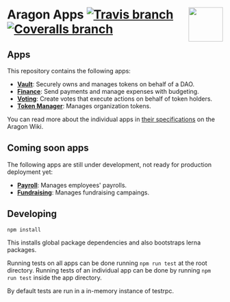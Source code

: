 # Aragon Apps <img align="right" src="https://raw.githubusercontent.com/aragon/issues/master/logo.png" height="80px" /> [![Travis branch](https://img.shields.io/travis/aragon/aragonOS/master.svg?style=for-the-badge)](https://travis-ci.org/aragon/aragon-apps) [![Coveralls branch](https://img.shields.io/coveralls/aragon/aragonOS/master.svg?style=for-the-badge)](https://coveralls.io/github/aragon/aragon-apps)
## Apps

This repository contains the following apps:

- **[Vault](apps/vault)**: Securely owns and manages tokens on behalf of a DAO.
- **[Finance](apps/finance)**: Send payments and manage expenses with budgeting.
- **[Voting](apps/voting)**: Create votes that execute actions on behalf of token holders.
- **[Token Manager](apps/token-manager)**: Manages organization tokens.

You can read more about the individual apps in [their specifications](https://wiki.aragon.one/dev/apps/) on the Aragon Wiki.

## Coming soon apps

The following apps are still under development, not ready for production deployment yet:

- **[Payroll](future-apps/payroll)**: Manages employees' payrolls.
- **[Fundraising](future-apps/fundraising)**: Manages fundraising campaings.

## Developing

```
npm install
```

This installs global package dependencies and also bootstraps lerna packages.

Running tests on all apps can be done running `npm run test` at the root directory. Running tests of an individual app can be done by running `npm run test` inside the app directory.

By default tests are run in a in-memory instance of testrpc.
